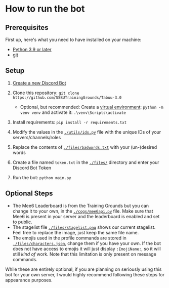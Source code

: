 # How to run the bot

## Prerequisites

First up, here's what you need to have installed on your machine:

- [Python 3.9 or later](https://www.python.org/downloads/)
- [git](https://git-scm.com/)

## Setup

1) [Create a new Discord Bot](https://discord.com/developers/applications)  
2) Clone this repository: `git clone https://github.com/SSBUTrainingGrounds/Tabuu-3.0`

    - Optional, but recommended: Create a [virtual environment](https://docs.python.org/3/tutorial/venv.html): `python -m venv venv` and activate it: `.\venv\Scripts\activate`

3) Install requirements: `pip install -r requirements.txt`

4) Modify the values in the [`./utils/ids.py`](utils/ids.py) file with the unique IDs of your servers/channels/roles

5) Replace the contents of [`./files/badwords.txt`](files/badwords.txt) with your (un-)desired words

6) Create a file named `token.txt` in the [`./files/`](files/) directory and enter your Discord Bot Token

7) Run the bot: `python main.py`

## Optional Steps

- The Mee6 Leaderboard is from the Training Grounds but you can change it to your own, in the [`./cogs/mee6api.py`](cogs/mee6api.py) file. Make sure that Mee6 is present in your server and the leaderboard is enabled and set to public.  
- The stagelist file [`./files/stagelist.png`](files/stagelist.png) shows our current stagelist. Feel free to replace the image, just keep the same file name.  
- The emojis used in the profile commands are stored in [`./files/characters.json`](files/characters.json), change them if you have your own. If the bot does not have access to emojis it will just display `:EmojiName:`, so it will still *kind of* work. Note that this limitation is only present on message commands.  

While these are entirely optional, if you are planning on seriously using this bot for your own server, I would highly recommend following these steps for appearance purposes.  

